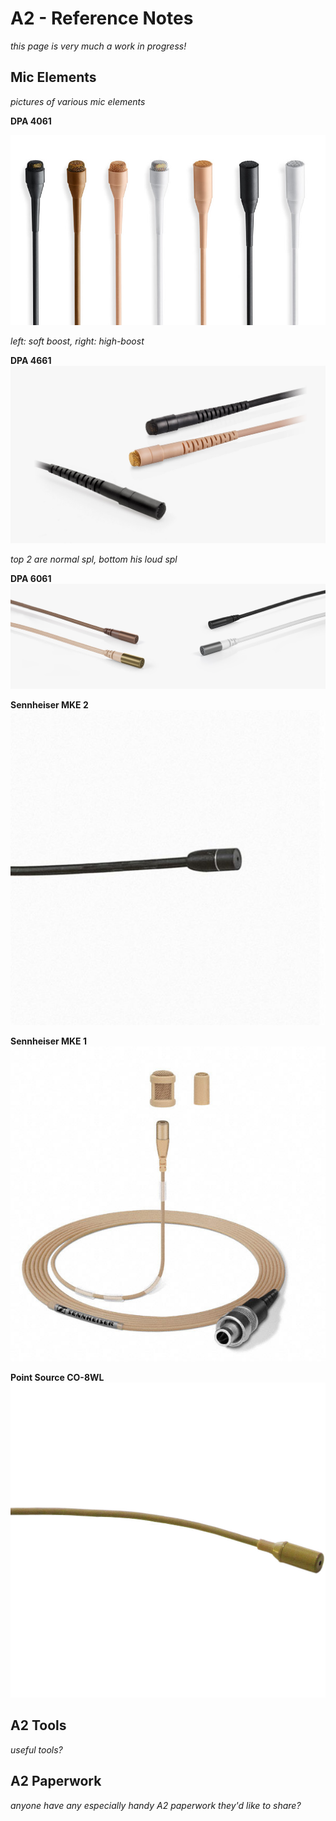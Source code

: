 # A2 - Reference Notes
*this page is very much a work in  progress!*

## Mic Elements
*pictures of various mic elements*



**DPA 4061**

![4061](photos/a2_dpa_4061.jpeg)

*left: soft boost, right: high-boost*

**DPA 4661**
![4661](photos/a2_dpa_4661.jpeg)

*top 2 are normal spl, bottom his loud spl*

**DPA 6061**
![6061](photos/a2_dpa_6061.jpeg)

**Sennheiser MKE 2**
![MKE 2](photos/a2_senn_mke_2.jpeg)

**Sennheiser MKE 1**
![MKE 1](photos/a2_senn_mke_1.jpeg)

**Point Source CO-8WL**
![PSCO8WL](photos/a2_ps_series8.jpeg)


## A2 Tools
*useful tools?*

## A2 Paperwork
*anyone have any especially handy A2 paperwork they'd like to share?*
